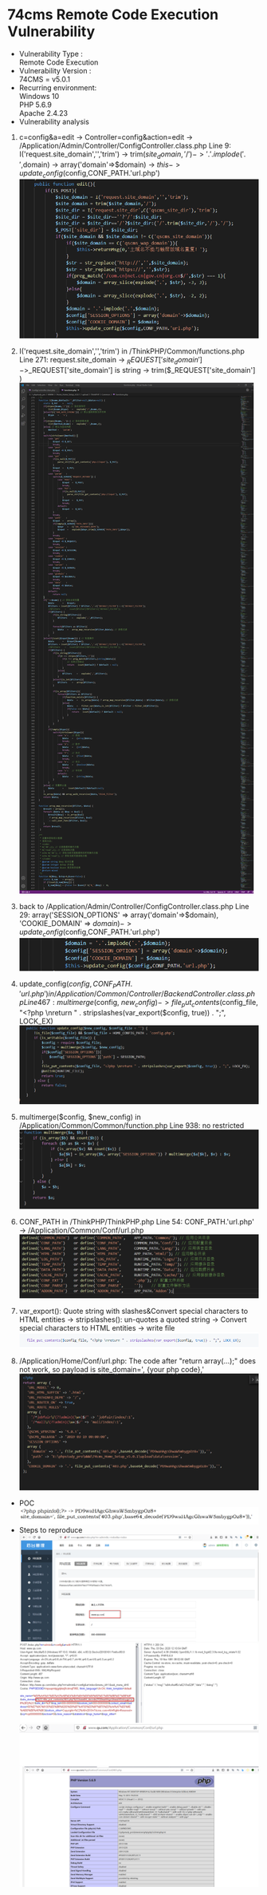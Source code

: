 # 74cms Remote Code Execution Vulnerability  
* Vulnerability Type :  
Remote Code Execution  
* Vulnerability Version :  
74CMS = v5.0.1   
* Recurring environment:  
Windows 10  
PHP 5.6.9  
Apache 2.4.23  
* Vulnerability analysis  
1. c=config&a=edit -> Controller=config&action=edit -> /Application/Admin/Controller/ConfigController.class.php Line 9: I('request.site_domain','','trim') -> trim($site_domain,'/') -> '.'.implode('.',$domain) -> array('domain'=>$domain) -> $this->update_config($config,CONF_PATH.'url.php')
![image](https://github.com/BigTiger2020/74cms-rce/blob/main/05.png)    

2. I('request.site_domain','','trim') in /ThinkPHP/Common/functions.php Line 271: request.site_domain -> $_REQUEST['site_domain'] ->$_REQUEST['site_domain'] is string -> trim($_REQUEST['site_domain'] )  
![image](https://github.com/BigTiger2020/74cms-rce/blob/main/06.png)    

3. back to /Application/Admin/Controller/ConfigController.class.php Line 29: array('SESSION_OPTIONS' => array('domain'=>$domain), 'COOKIE_DOMAIN' => $domain) -> update_config($config,CONF_PATH.'url.php')  
![image](https://github.com/BigTiger2020/74cms-rce/blob/main/07.png)    

4. update_config($config,CONF_PATH.'url.php') in /Application/Common/Controller/BackendController.class.php Line 467:
multimerge($config, $new_config) -> file_put_contents($config_file, "<?php \nreturn " . stripslashes(var_export($config, true)) . ";", LOCK_EX)  
![image](https://github.com/BigTiger2020/74cms-rce/blob/main/08.png)     

5. multimerge($config, $new_config) in /Application/Common/Common/function.php Line 938: no restricted  
![image](https://github.com/BigTiger2020/74cms-rce/blob/main/09.png)    

6. CONF_PATH in /ThinkPHP/ThinkPHP.php Line 54: CONF_PATH.'url.php' -> /Application/Common/Conf/url.php  
![image](https://github.com/BigTiger2020/74cms-rce/blob/main/11.png)   

7. var_export(): Quote string with slashes&Convert special characters to HTML entities -> stripslashes(): un-quotes a quoted string -> Convert special characters to HTML entities -> write file  
![image](https://github.com/BigTiger2020/74cms-rce/blob/main/12.png)  

8. /Application/Home/Conf/url.php: The code after "return array(...);" does not work, so payload is site_domain=', {your php code},'  
![image](https://github.com/BigTiger2020/74cms-rce/blob/main/10.png)    

* POC
![image](https://github.com/BigTiger2020/74cms-rce/blob/main/13.png) 
* Steps to reproduce
![image](https://github.com/BigTiger2020/74cms-rce/blob/main/04.png)   
![image](https://github.com/BigTiger2020/74cms-rce/blob/main/01.png)   
![image](https://github.com/BigTiger2020/74cms-rce/blob/main/03.png)   
![image](https://github.com/BigTiger2020/74cms-rce/blob/main/02.png) 


